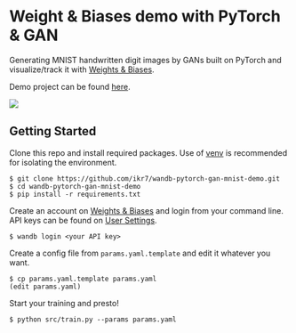 # Weight & Biases demo with PyTorch & GAN

Generating MNIST handwritten digit images by GANs built on PyTorch and visualize/track it with [Weights & Biases](https://wandb.com).

Demo project can be found [here](https://app.wandb.ai/ikr7/wandb-pytorch-gan-mnist-demo).

![](https://i.imgur.com/uQ3YkJ6.png)

## Getting Started

Clone this repo and install required packages. Use of [venv](https://docs.python.org/3/library/venv.html) is recommended for isolating the environment.

```shell
$ git clone https://github.com/ikr7/wandb-pytorch-gan-mnist-demo.git
$ cd wandb-pytorch-gan-mnist-demo
$ pip install -r requirements.txt
```

Create an account on [Weights & Biases](https://app.wandb.ai/login?signup=true) and login from your command line. API keys can be found on [User Settings](https://app.wandb.ai/settings).

```
$ wandb login <your API key>
```

Create a config file from `params.yaml.template` and edit it whatever you want.

```
$ cp params.yaml.template params.yaml
(edit params.yaml)
```

Start your training and presto!

```
$ python src/train.py --params params.yaml
```
